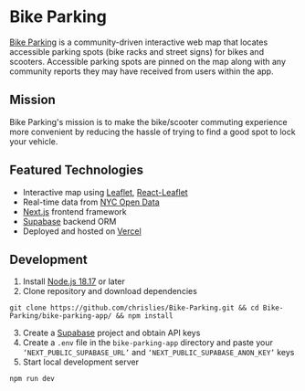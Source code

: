 # Bike Parking

[Bike Parking](https://bike-parking.vercel.app/) is a community-driven interactive web map that locates accessible parking spots (bike racks and street signs) for bikes and scooters. Accessible parking spots are pinned on the map along with any community reports they may have received from users within the app.

## Mission

Bike Parking's mission is to make the bike/scooter commuting experience more convenient by reducing the hassle of trying to find a good spot to lock your vehicle.

## Featured Technologies

- Interactive map using [Leaflet](https://leafletjs.com/), [React-Leaflet](https://react-leaflet.js.org/)
- Real-time data from [NYC Open Data](https://opendata.cityofnewyork.us/)
- [Next.js](https://nextjs.org/) frontend framework
- [Supabase](https://supabase.com/) backend ORM
- Deployed and hosted on [Vercel](https://vercel.com/)

## Development

1. Install [Node.js 18.17](https://nodejs.org/en/download/) or later
2. Clone repository and download dependencies

```
git clone https://github.com/chrislies/Bike-Parking.git && cd Bike-Parking/bike-parking-app/ && npm install
```

3. Create a [Supabase](https://supabase.com/) project and obtain API keys
4. Create a `.env` file in the `bike-parking-app` directory and paste your `‘NEXT_PUBLIC_SUPABASE_URL’` and `‘NEXT_PUBLIC_SUPABASE_ANON_KEY’` keys
5. Start local development server

```
npm run dev
```
